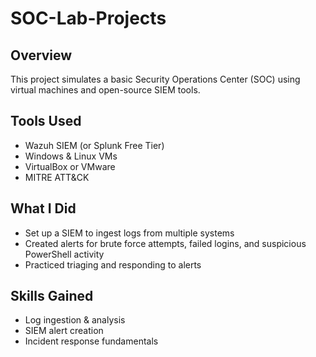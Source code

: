 # SOC-Lab-Projects

## Overview
This project simulates a basic Security Operations Center (SOC) using virtual machines and open-source SIEM tools.

## Tools Used
- Wazuh SIEM (or Splunk Free Tier)
- Windows & Linux VMs
- VirtualBox or VMware
- MITRE ATT&CK

## What I Did
- Set up a SIEM to ingest logs from multiple systems
- Created alerts for brute force attempts, failed logins, and suspicious PowerShell activity
- Practiced triaging and responding to alerts

## Skills Gained
- Log ingestion & analysis
- SIEM alert creation
- Incident response fundamentals
